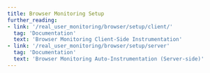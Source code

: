 ```yaml
---
title: Browser Monitoring Setup
further_reading:
- link: '/real_user_monitoring/browser/setup/client/'
  tag: 'Documentation'
  text: 'Browser Monitoring Client-Side Instrumentation'
- link: '/real_user_monitoring/browser/setup/server'
  tag: 'Documentation'
  text: 'Browser Monitoring Auto-Instrumentation (Server-side)'
---
```



